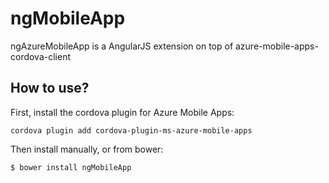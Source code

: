 # ngMobileApp

ngAzureMobileApp is a AngularJS extension on top of azure-mobile-apps-cordova-client

How to use?
--

First, install the cordova plugin for Azure Mobile Apps:
```
cordova plugin add cordova-plugin-ms-azure-mobile-apps
```

Then install manually, or from bower:
```
$ bower install ngMobileApp
```
